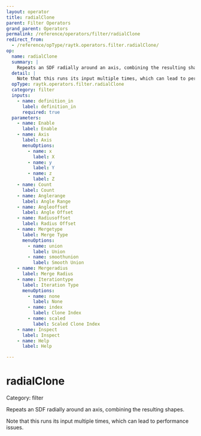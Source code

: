```yaml
---
layout: operator
title: radialClone
parent: Filter Operators
grand_parent: Operators
permalink: /reference/operators/filter/radialClone
redirect_from:
  - /reference/opType/raytk.operators.filter.radialClone/
op:
  name: radialClone
  summary: |
    Repeats an SDF radially around an axis, combining the resulting shapes.
  detail: |
    Note that this runs its input multiple times, which can lead to performance issues.
  opType: raytk.operators.filter.radialClone
  category: filter
  inputs:
    - name: definition_in
      label: definition_in
      required: true
  parameters:
    - name: Enable
      label: Enable
    - name: Axis
      label: Axis
      menuOptions:
        - name: x
          label: X
        - name: y
          label: Y
        - name: z
          label: Z
    - name: Count
      label: Count
    - name: Anglerange
      label: Angle Range
    - name: Angleoffset
      label: Angle Offset
    - name: Radiusoffset
      label: Radius Offset
    - name: Mergetype
      label: Merge Type
      menuOptions:
        - name: union
          label: Union
        - name: smoothunion
          label: Smooth Union
    - name: Mergeradius
      label: Merge Radius
    - name: Iterationtype
      label: Iteration Type
      menuOptions:
        - name: none
          label: None
        - name: index
          label: Clone Index
        - name: scaled
          label: Scaled Clone Index
    - name: Inspect
      label: Inspect
    - name: Help
      label: Help

---
```


# radialClone

Category: filter



Repeats an SDF radially around an axis, combining the resulting shapes.

Note that this runs its input multiple times, which can lead to performance issues.